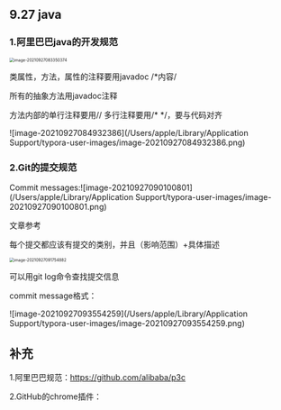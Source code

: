 ## 9.27 java

### 1.阿里巴巴java的开发规范

<img src="/Users/apple/Library/Application Support/typora-user-images/image-20210927083350374.png" alt="image-20210927083350374" style="zoom: 50%;" />

类属性，方法，属性的注释要用javadoc  /*内容/

所有的抽象方法用javadoc注释

方法内部的单行注释要用// 多行注释要用/* */，要与代码对齐

![image-20210927084932386](/Users/apple/Library/Application Support/typora-user-images/image-20210927084932386.png)





### 2.Git的提交规范

Commit messages:![image-20210927090100801](/Users/apple/Library/Application Support/typora-user-images/image-20210927090100801.png)

文章参考

每个提交都应该有提交的类别，并且（影响范围）+具体描述

<img src="/Users/apple/Library/Application Support/typora-user-images/image-20210927091754882.png" alt="image-20210927091754882" style="zoom:50%;" />

可以用git log命令查找提交信息

commit message格式：

![image-20210927093554259](/Users/apple/Library/Application Support/typora-user-images/image-20210927093554259.png)

## 补充

1.阿里巴巴规范：https://github.com/alibaba/p3c

2.GitHub的chrome插件：

